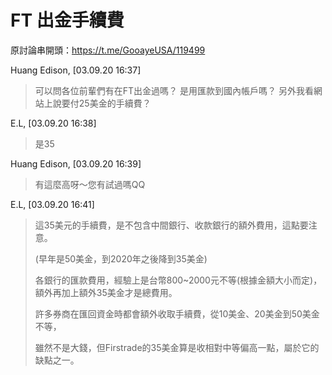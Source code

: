 # FT 出金手續費

原討論串開頭：<https://t.me/GooayeUSA/119499>

Huang Edison, [03.09.20 16:37]

> 可以問各位前輩們有在FT出金過嗎？ 是用匯款到國內帳戶嗎？
> 另外我看網站上說要付25美金的手續費？

E.L, [03.09.20 16:38]

> 是35

Huang Edison, [03.09.20 16:39]

> 有這麼高呀～您有試過嗎QQ

E.L, [03.09.20 16:41]

> 這35美元的手續費，是不包含中間銀行、收款銀行的額外費用，這點要注意。
>
> (早年是50美金，到2020年之後降到35美金)
>
> 各銀行的匯款費用，經驗上是台幣800~2000元不等(根據金額大小而定)，額外再加上額外35美金才是總費用。
>
> 許多券商在匯回資金時都會額外收取手續費，從10美金、20美金到50美金不等，
>
> 雖然不是大錢，但Firstrade的35美金算是收相對中等偏高一點，屬於它的缺點之一。
